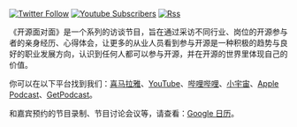 [![Twitter Follow](https://img.shields.io/twitter/follow/osf2f?style=social)](https://twitter.com/osf2f)
[![Youtube Subscribers](https://img.shields.io/youtube/channel/subscribers/UCV7Ibg1k_aMSEcDFgJvuvdg?style=social)](https://www.youtube.com/@osf2f)
[![Rss](https://img.shields.io/badge/rss-F88900?style=flat&logo=rss&logoColor=white)](http://www.ximalaya.com/album/53320813.xml)

《开源面对面》是一个系列的访谈节目，旨在通过采访不同行业、岗位的开源参与者的亲身经历、心得体会，让更多的从业人员看到参与开源是一种积极的趋势与良好的职业发展方向，认识到任何人都可以参与开源，并在开源的世界里体现自己的价值。

你可以在以下平台找到我们：[喜马拉雅](https://www.ximalaya.com/gerenchengzhang/53320813/)、[YouTube](https://www.youtube.com/channel/UCV7Ibg1k_aMSEcDFgJvuvdg)、[哔哩哔哩](https://space.bilibili.com/433584098/channel/detail?cid=200059)、[小宇宙](https://www.xiaoyuzhoufm.com/podcast/617ab62d9a75e8810fc37b99)、[Apple Podcast](https://podcasts.apple.com/cn/podcast/%E5%BC%80%E6%BA%90%E9%9D%A2%E5%AF%B9%E9%9D%A2/id1587487089)、[GetPodcast](https://getpodcast.com/podcast/kai-yuan-mian-dui-mian)。

和嘉宾预约的节目录制、节目讨论会议等，请查看：[Google 日历](https://calendar.google.com/calendar/u/0/embed?src=6v1771sl8cj0dol1lnb4plbr2o@group.calendar.google.com&ctz=Asia/Shanghai)。
